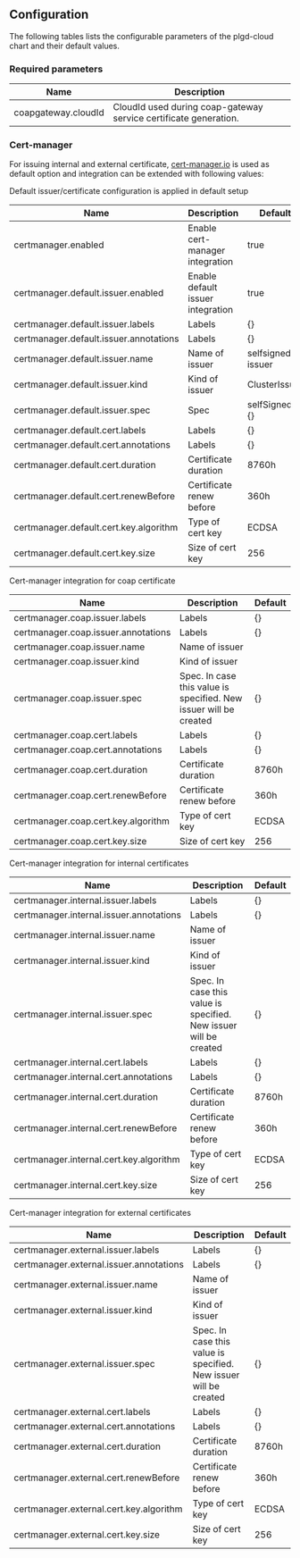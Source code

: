 
## Configuration

The following tables lists the configurable parameters of the plgd-cloud chart and their default values.

### Required parameters

| Name  | Description  |  
|---|---|
| coapgateway.cloudId  | CloudId used during coap-gateway service certificate generation. |


### Cert-manager

For issuing internal and external certificate, [cert-manager.io](https://cert-manager.io/) is used as default option and 
integration can be extended with following values:

Default issuer/certificate configuration is applied in default setup

| Name  | Description  | Default  |
|---|---|---|
| certmanager.enabled  | Enable cert-manager integration  | true  | 
| certmanager.default.issuer.enabled  | Enable default issuer integration  | true  | 
| certmanager.default.issuer.labels  | Labels  | {}  | 
| certmanager.default.issuer.annotations  | Labels  | {}  | 
| certmanager.default.issuer.name  | Name of issuer  | selfsigned-issuer  | 
| certmanager.default.issuer.kind  | Kind of issuer  | ClusterIssuer  | 
| certmanager.default.issuer.spec  | Spec  | selfSigned: {} | 
| certmanager.default.cert.labels  | Labels  | {} | 
| certmanager.default.cert.annotations  | Labels  | {} | 
| certmanager.default.cert.duration  | Certificate duration  | 8760h | 
| certmanager.default.cert.renewBefore  | Certificate renew before  | 360h | 
| certmanager.default.cert.key.algorithm  | Type of cert key  | ECDSA | 
| certmanager.default.cert.key.size  | Size of cert key  | 256 | 


Cert-manager integration for coap certificate

| Name  | Description  | Default  |
|---|---|---|
| certmanager.coap.issuer.labels  | Labels  | {}  | 
| certmanager.coap.issuer.annotations  | Labels  | {}  | 
| certmanager.coap.issuer.name  | Name of issuer |   | 
| certmanager.coap.issuer.kind  | Kind of issuer  |   | 
| certmanager.coap.issuer.spec  | Spec. In case this value is specified. New issuer will be created  | {} | 
| certmanager.coap.cert.labels  | Labels  | {} | 
| certmanager.coap.cert.annotations  | Labels  | {} | 
| certmanager.coap.cert.duration  | Certificate duration  | 8760h | 
| certmanager.coap.cert.renewBefore  | Certificate renew before  | 360h | 
| certmanager.coap.cert.key.algorithm  | Type of cert key  | ECDSA | 
| certmanager.coap.cert.key.size  | Size of cert key  | 256 | 

Cert-manager integration for internal certificates

| Name  | Description  | Default  |
|---|---|---|
| certmanager.internal.issuer.labels  | Labels  | {}  | 
| certmanager.internal.issuer.annotations  | Labels  | {}  | 
| certmanager.internal.issuer.name  | Name of issuer |   | 
| certmanager.internal.issuer.kind  | Kind of issuer  |   | 
| certmanager.internal.issuer.spec  | Spec. In case this value is specified. New issuer will be created  | {} | 
| certmanager.internal.cert.labels  | Labels  | {} | 
| certmanager.internal.cert.annotations  | Labels  | {} | 
| certmanager.internal.cert.duration  | Certificate duration  | 8760h | 
| certmanager.internal.cert.renewBefore  | Certificate renew before  | 360h | 
| certmanager.internal.cert.key.algorithm  | Type of cert key  | ECDSA | 
| certmanager.internal.cert.key.size  | Size of cert key  | 256 | 

Cert-manager integration for external certificates

| Name  | Description  | Default  |
|---|---|---|
| certmanager.external.issuer.labels  | Labels  | {}  | 
| certmanager.external.issuer.annotations  | Labels  | {}  | 
| certmanager.external.issuer.name  | Name of issuer |   | 
| certmanager.external.issuer.kind  | Kind of issuer  |   | 
| certmanager.external.issuer.spec  | Spec. In case this value is specified. New issuer will be created  | {} | 
| certmanager.external.cert.labels  | Labels  | {} | 
| certmanager.external.cert.annotations  | Labels  | {} | 
| certmanager.external.cert.duration  | Certificate duration  | 8760h | 
| certmanager.external.cert.renewBefore  | Certificate renew before  | 360h | 
| certmanager.external.cert.key.algorithm  | Type of cert key  | ECDSA | 
| certmanager.external.cert.key.size  | Size of cert key  | 256 | 


